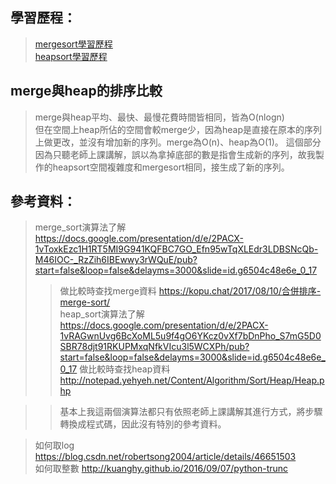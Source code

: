 ## 學習歷程：
> [mergesort學習歷程](https://nbviewer.jupyter.org/github/tzuchyi/class_exercise/blob/master/HW2/mergesort_製作歷程.ipynb)  
> [heapsort學習歷程](https://nbviewer.jupyter.org/github/tzuchyi/class_exercise/blob/master/HW2/heapsort_製作歷程.ipynb)  

## merge與heap的排序比較
> merge與heap平均、最快、最慢花費時間皆相同，皆為O(nlogn)  
> 但在空間上heap所佔的空間會較merge少，因為heap是直接在原本的序列上做更改，並沒有增加新的序列。merge為O(n)、heap為O(1)。
> 這個部分因為只聽老師上課講解，誤以為拿掉底部的數是指會生成新的序列，故我製作的heapsort空間複雜度和mergesort相同，接生成了新的序列。

## 參考資料：  
> merge_sort演算法了解 https://docs.google.com/presentation/d/e/2PACX-1vToxkEzc1H1RT5MI9G941KQFBC7GO_Efn95wTqXLEdr3LDBSNcQb-M46IOC-_RzZih6IBEwwy3rWQuE/pub?start=false&loop=false&delayms=3000&slide=id.g6504c48e6e_0_17    
>> 做比較時查找merge資料 https://kopu.chat/2017/08/10/合併排序-merge-sort/  
> heap_sort演算法了解 https://docs.google.com/presentation/d/e/2PACX-1vRAGwnUvg6BcXoML5u9f4gO6YKcz0vXf7bDnPho_S7mG5D0SBR78djt91RKUPMxqNfkVIcu3l5WCXPh/pub?start=false&loop=false&delayms=3000&slide=id.g6504c48e6e_0_17
>> 做比較時查找heap資料 http://notepad.yehyeh.net/Content/Algorithm/Sort/Heap/Heap.php  
  
>> 基本上我這兩個演算法都只有依照老師上課講解其進行方式，將步驟轉換成程式碼，因此沒有特別的參考資料。  
  
> 如何取log https://blog.csdn.net/robertsong2004/article/details/46651503  
> 如何取整數 http://kuanghy.github.io/2016/09/07/python-trunc
